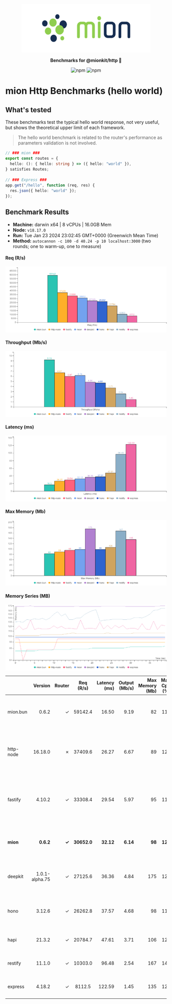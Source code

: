 <p align="center">
  <picture>
    <source media="(prefers-color-scheme: dark)" srcset="./assets/public/logo-dark.svg?raw=true">
    <source media="(prefers-color-scheme: light)" srcset="./assets/public/logo.svg?raw=true">
    <img alt='mion, a mikro kit for Typescript Serverless APIs' src='./assets/public/logo.svg?raw=true' width="403" height="150">
  </picture>
</p>

<p align="center">
  <strong>Benchmarks for  @mionkit/http 🚀</strong><br/>
</p>

<p align=center>
  <img src="https://img.shields.io/badge/code_style-prettier-ff69b4.svg?style=flat-square&maxAge=99999999" alt="npm"  style="max-width:100%;">
  <img src="https://img.shields.io/badge/license-MIT-97ca00.svg?style=flat-square&maxAge=99999999" alt="npm"  style="max-width:100%;">
</p>

# mion Http Benchmarks (hello world)

## What's tested

These benchmarks test the typical hello world response, not very useful, but shows the theoretical upper limit of each framework.

> The hello world benchmark is related to the router's performance as parameters validation is not involved.

```ts
// ### mion ###
export const routes = {
  hello: (): { hello: string } => ({ hello: "world" }),
} satisfies Routes;

// ### Express ###
app.get("/hello", function (req, res) {
  res.json({ hello: "world" });
});
```

## Benchmark Results

* __Machine:__ darwin x64 | 8 vCPUs | 16.0GB Mem
* __Node:__ `v18.17.0`
* __Run:__ Tue Jan 23 2024 23:02:45 GMT+0000 (Greenwich Mean Time)
* __Method:__ `autocannon -c 100 -d 40.24 -p 10 localhost:3000` (two rounds; one to warm-up, one to measure)

#### Req (R/s) 

![benchmarks](assets/public/charts-servers-hello/requests.png)



#### Throughput (Mb/s) 

![benchmarks](assets/public/charts-servers-hello/throughput.png)



#### Latency (ms) 

![benchmarks](assets/public/charts-servers-hello/latency.png)



#### Max Memory (Mb) 

![benchmarks](assets/public/charts-servers-hello/maxMem.png)



#### Memory Series (MB) 

![benchmarks](assets/public/charts-servers-hello/memSeries.png)



|           | Version        | Router | Req (R/s)   | Latency (ms) | Output (Mb/s) | Max Memory (Mb) | Max Cpu (%) | Validation | Description                                                                                 |
| :--       | --:            | --:    | :-:         | --:          | --:           | --:             | --:         | :-:        | :--                                                                                         |
| mion.bun  | 0.6.2          | ✓      | 59142.4     | 16.50        | 9.19          | 82              | 112         | ✓          | mion using bun, automatic validation and serialization                                      |
| http-node | 16.18.0        | ✗      | 37409.6     | 26.27        | 6.67          | 89              | 120         | ✗          | bare node http server, should be the theoretical upper limit in node.js performance         |
| fastify   | 4.10.2         | ✓      | 33308.4     | 29.54        | 5.97          | 95              | 119         | -          | Validation using schemas and ajv. schemas are generated manually or using third party tools |
| **mion**  | **0.6.2**      | **✓**  | **30652.0** | **32.12**    | **6.14**      | **98**          | **120**     | **✓**      | **Automatic validation and serialization out of the box**                                   |
| deepkit   | 1.0.1-alpha.75 | ✓      | 27125.6     | 36.36        | 4.84          | 175             | 120         | ✓          | Automatic validation and serialization out of the box                                       |
| hono      | 3.12.6         | ✓      | 26262.8     | 37.57        | 4.68          | 98              | 118         | ✗          | hono node server, manual validation or third party tools                                    |
| hapi      | 21.3.2         | ✓      | 20784.7     | 47.61        | 3.71          | 106             | 127         | ✗          | validation using joi or third party tools                                                   |
| restify   | 11.1.0         | ✓      | 10303.0     | 96.48        | 2.54          | 167             | 145         | ✗          | manual validation or third party tools                                                      |
| express   | 4.18.2         | ✓      | 8112.5      | 122.59       | 1.45          | 135             | 125         | ✗          | manual validation or third party tools                                                      |

